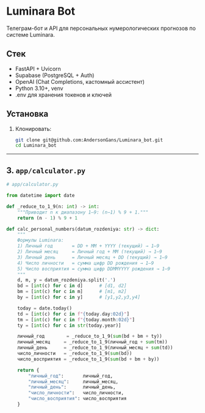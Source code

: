 # Luminara Bot

Телеграм-бот и API для персональных нумерологических прогнозов по системе Luminara.

## Стек

- FastAPI + Uvicorn  
- Supabase (PostgreSQL + Auth)  
- OpenAI (Chat Completions, кастомный ассистент)  
- Python 3.10+, venv  
- .env для хранения токенов и ключей

## Установка

1. Клонировать:
   ```bash
   git clone git@github.com:AndersonGans/Luminara_bot.git
   cd Luminara_bot

---

## 3. `app/calculator.py`

```python
# app/calculator.py

from datetime import date

def _reduce_to_1_9(n: int) -> int:
    """Приводит n к диапазону 1–9: (n−1) % 9 + 1."""
    return (n - 1) % 9 + 1

def calc_personal_numbers(datum_rozdeniya: str) -> dict:
    """
    Формулы Luminara:
    1) Личный год       = DD + MM + YYYY (текущий) → 1–9
    2) Личный месяц     = Личный год + MM (текущий) → 1–9
    3) Личный день      = Личный месяц + DD (текущий) → 1–9
    4) Число личности   = сумма цифр DD рождения → 1–9
    5) Число восприятия = сумма цифр DDMMYYYY рождения → 1–9
    """
    d, m, y = datum_rozdeniya.split('.')
    bd = [int(c) for c in d]      # [d1, d2]
    bm = [int(c) for c in m]      # [m1, m2]
    by = [int(c) for c in y]      # [y1,y2,y3,y4]

    today = date.today()
    td = [int(c) for c in f"{today.day:02d}"]
    tm = [int(c) for c in f"{today.month:02d}"]
    ty = [int(c) for c in str(today.year)]

    личный_год        = _reduce_to_1_9(sum(bd + bm + ty))
    личный_месяц     = _reduce_to_1_9(личный_год + sum(tm))
    личный_день      = _reduce_to_1_9(личный_месяц + sum(td))
    число_личности   = _reduce_to_1_9(sum(bd))
    число_восприятия = _reduce_to_1_9(sum(bd + bm + by))

    return {
        "личный_год":       личный_год,
        "личный_месяц":     личный_месяц,
        "личный_день":      личный_день,
        "число_личности":   число_личности,
        "число_восприятия": число_восприятия
    }
